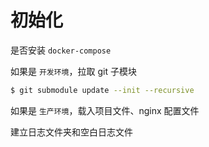 # 初始化

是否安装 `docker-compose`

如果是 `开发环境`，拉取 git 子模块

```bash
$ git submodule update --init --recursive
```

如果是 `生产环境`，载入项目文件、nginx 配置文件

建立日志文件夹和空白日志文件
